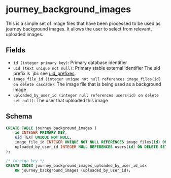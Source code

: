 # journey_background_images

This is a simple set of image files that have been processed to be used as
journey background images. It allows the user to select from relevant, uploaded
images.

## Fields

-   `id (integer primary key)`: Primary database identifier
-   `uid (text unique not null)`: Primary stable external identifier The
    uid prefix is `jbi: see [uid_prefixes](../uid_prefixes.md).
-   `image_file_id (integer unique not null references image_files(id) on delete cascade)`:
    The image file that is being used as a background image
-   `uploaded_by_user_id (integer null references users(id) on delete set null)`:
    The user that uploaded this image

## Schema

```sql
CREATE TABLE journey_background_images (
    id INTEGER PRIMARY KEY,
    uid TEXT UNIQUE NOT NULL,
    image_file_id INTEGER UNIQUE NOT NULL REFERENCES image_files(id) ON DELETE CASCADE,
    uploaded_by_user_id INTEGER NULL REFERENCES users(id) ON DELETE SET NULL
);

/* foreign key */
CREATE INDEX journey_background_images_uploaded_by_user_id_idx
    ON journey_background_images (uploaded_by_user_id);
```

